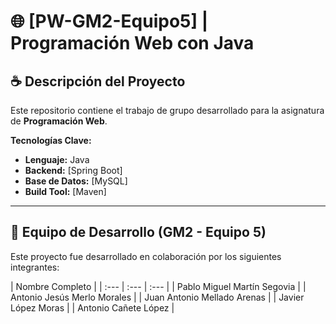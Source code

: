 # 🌐 [PW-GM2-Equipo5] | Programación Web con Java

## ☕ Descripción del Proyecto

Este repositorio contiene el trabajo de grupo desarrollado para la asignatura de **Programación Web**.

**Tecnologías Clave:**
* **Lenguaje:** Java
* **Backend:** [Spring Boot]
* **Base de Datos:** [MySQL]
* **Build Tool:** [Maven]

---

## 👥 Equipo de Desarrollo (GM2 - Equipo 5)

Este proyecto fue desarrollado en colaboración por los siguientes integrantes:

| Nombre Completo |
| :--- | :--- | :--- |
| Pablo Miguel Martín Segovia |
| Antonio Jesús Merlo Morales | 
| Juan Antonio Mellado Arenas | 
| Javier López Moras | 
| Antonio Cañete López |
